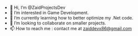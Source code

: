- 👋 Hi, I’m @ZaidProjectsDev
- 👀 I’m interested in Game Development.
- 🌱 I’m currently learning how to better optimize my .Net code.
- 💞️ I’m looking to collaborate on smaller projects.
- 📫 How to reach me : contact me at zaiddevx86@gmail.com

<!---
ZaidProjectsDev/ZaidProjectsDev is a ✨ special ✨ repository because its `README.md` (this file) appears on your GitHub profile.
You can click the Preview link to take a look at your changes.
--->
